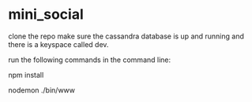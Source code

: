 # mini_social

clone the repo
make sure the cassandra database is up and running and there is a keyspace called dev.

run the following commands in the command line:

  npm install
  
  nodemon ./bin/www
